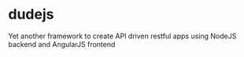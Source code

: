 dudejs
======

Yet another framework to create API driven restful apps using NodeJS backend and AngularJS frontend
